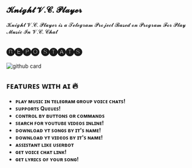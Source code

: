 <h2 align="centre">𝓚𝓷𝓲𝓰𝓱𝓽 𝓥.𝓒. 𝓟𝓵𝓪𝔂𝓮𝓻</h2>
𝓚𝓷𝓲𝓰𝓱𝓽 𝓥.𝓒. 𝓟𝓵𝓪𝔂𝓮𝓻 𝓲𝓼 𝓪 𝓣𝓮𝓵𝓮𝓰𝓻𝓪𝓶 𝓟𝓻𝓸𝓳𝓮𝓬𝓽 𝓑𝓪𝓼𝓮𝓭 𝓸𝓷 𝓟𝓻𝓸𝓰𝓻𝓪𝓶 𝓕𝓸𝓻 𝓟𝓵𝓪𝔂 𝓜𝓾𝓼𝓲𝓬 𝓘𝓷 𝓥.𝓒. 𝓒𝓱𝓪𝓽
<p align="center">
  
  
  
## 🅡🅔🅟🅞 🅢🅣🅐🅣🅢
![github card](https://github.com/DEVIL-PREDATOR/knight-bot.git&theme=dark)
  
  
  
  
## ꜰᴇᴀᴛᴜʀᴇꜱ ᴡɪᴛʜ ᴀɪ 🔥️
  
  
  
  
- **ᴘʟᴀʏ ᴍᴜꜱɪᴄ ɪɴ ᴛᴇʟᴇɢʀᴀᴍ ɢʀᴏᴜᴘ ᴠᴏɪᴄᴇ ᴄʜᴀᴛꜱ!**
- **ꜱᴜᴘᴘᴏʀᴛꜱ Qᴜᴇᴜᴇꜱ!**
- **ᴄᴏɴᴛʀᴏʟ ʙʏ ʙᴜᴛᴛᴏɴꜱ ᴏʀ ᴄᴏᴍᴍᴀɴᴅꜱ**
- **ꜱᴇᴀʀᴄʜ ꜰᴏʀ ʏᴏᴜᴛᴜʙᴇ ᴠɪᴅᴇᴏꜱ ɪɴʟɪɴᴇ!**
- **ᴅᴏᴡɴʟᴏᴀᴅ ʏᴛ ꜱᴏɴɢꜱ ʙʏ ɪᴛ'ꜱ ɴᴀᴍᴇ!**
- **ᴅᴏᴡɴʟᴏᴀᴅ ʏᴛ ᴠɪᴅᴇᴏꜱ ʙʏ ɪᴛ'ꜱ ɴᴀᴍᴇ!**
- **ᴀꜱꜱɪꜱᴛᴀɴᴛ ʟɪᴋᴇ ᴜꜱᴇʀʙᴏᴛ**
- **ɢᴇᴛ ᴠᴏɪᴄᴇ ᴄʜᴀᴛ ʟɪɴᴋ!** 
- **ɢᴇᴛ ʟʏʀɪᴄꜱ ᴏꜰ ʏᴏᴜʀ ꜱᴏɴɢ!**
